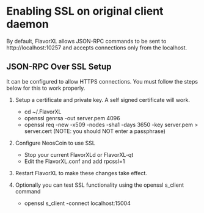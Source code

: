 Enabling SSL on original client daemon
======================================
By default, FlavorXL allows JSON-RPC commands to be sent to http://localhost:10257
and accepts connections only from the localhost.

JSON-RPC Over SSL Setup
-----------------------
It can be configured to allow HTTPS connections.  You must follow the steps below
for this to work properly.

1. Setup a certificate and private key.  A self signed certificate will work.
    * cd ~/.FlavorXL
    * openssl genrsa -out server.pem 4096
    * openssl req -new -x509 -nodes -sha1 -days 3650 -key server.pem > server.cert
    (NOTE: you should NOT enter a passphrase)

2. Configure NeosCoin to use SSL
    * Stop your current FlavorXLd or FlavorXL-qt
    * Edit the FlavorXL.conf and add
      rpcssl=1

3. Restart FlavorXL to make these changes take effect.

4. Optionally you can test SSL functionality using the openssl s_client command
    * openssl s_client -connect localhost:15004
